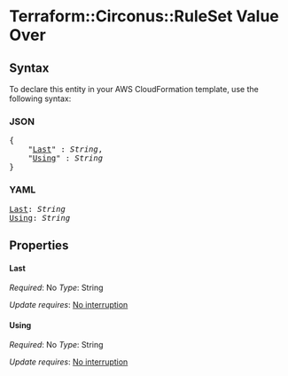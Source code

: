 # Terraform::Circonus::RuleSet Value Over

## Syntax

To declare this entity in your AWS CloudFormation template, use the following syntax:

### JSON

<pre>
{
    "<a href="#last" title="Last">Last</a>" : <i>String</i>,
    "<a href="#using" title="Using">Using</a>" : <i>String</i>
}
</pre>

### YAML

<pre>
<a href="#last" title="Last">Last</a>: <i>String</i>
<a href="#using" title="Using">Using</a>: <i>String</i>
</pre>

## Properties

#### Last

_Required_: No
_Type_: String

_Update requires_: [No interruption](https://docs.aws.amazon.com/AWSCloudFormation/latest/UserGuide/using-cfn-updating-stacks-update-behaviors.html#update-no-interrupt)

#### Using

_Required_: No
_Type_: String

_Update requires_: [No interruption](https://docs.aws.amazon.com/AWSCloudFormation/latest/UserGuide/using-cfn-updating-stacks-update-behaviors.html#update-no-interrupt)

